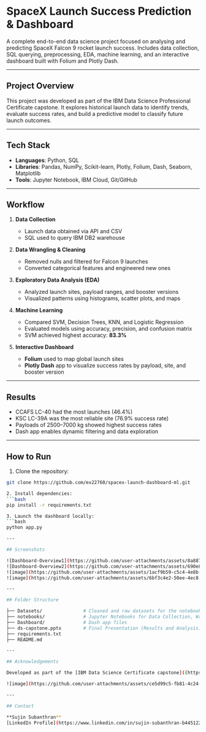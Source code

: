 # SpaceX Launch Success Prediction & Dashboard 

A complete end-to-end data science project focused on analysing and predicting SpaceX Falcon 9 rocket launch success. Includes data collection, SQL querying, preprocessing, EDA, machine learning, and an interactive dashboard built with Folium and Plotly Dash.

---

## Project Overview

This project was developed as part of the IBM Data Science Professional Certificate capstone. It explores historical launch data to identify trends, evaluate success rates, and build a predictive model to classify future launch outcomes.

---

## Tech Stack

- **Languages**: Python, SQL
- **Libraries**: Pandas, NumPy, Scikit-learn, Plotly, Folium, Dash, Seaborn, Matplotlib
- **Tools**: Jupyter Notebook, IBM Cloud, Git/GitHub

---

## Workflow

1. **Data Collection**  
   - Launch data obtained via API and CSV
   - SQL used to query IBM DB2 warehouse

2. **Data Wrangling & Cleaning**  
   - Removed nulls and filtered for Falcon 9 launches
   - Converted categorical features and engineered new ones

3. **Exploratory Data Analysis (EDA)**  
   - Analyzed launch sites, payload ranges, and booster versions  
   - Visualized patterns using histograms, scatter plots, and maps

4. **Machine Learning**  
   - Compared SVM, Decision Trees, KNN, and Logistic Regression  
   - Evaluated models using accuracy, precision, and confusion matrix  
   - SVM achieved highest accuracy: **83.3%**

5. **Interactive Dashboard**  
   - **Folium** used to map global launch sites  
   - **Plotly Dash** app to visualize success rates by payload, site, and booster version

---

## Results

- CCAFS LC-40 had the most launches (46.4%)
- KSC LC-39A was the most reliable site (76.9% success rate)
- Payloads of 2500–7000 kg showed highest success rates
- Dash app enables dynamic filtering and data exploration

---

## How to Run

1. Clone the repository:
```bash
git clone https://github.com/ex22760/spacex-launch-dashboard-ml.git

2. Install dependencies:
```bash
pip install -r requirements.txt

3. Launch the dashboard locally:
```bash
python app.py

---

## Screenshots

![Dashboard-Overview1](https://github.com/user-attachments/assets/8a8873df-a164-43c7-98fb-db4e3cc7d259)
![Dashboard-Overview2](https://github.com/user-attachments/assets/690e8948-7638-4450-86dd-aaf2e74df77c)
![image](https://github.com/user-attachments/assets/1acf9b59-c5c4-4e8b-be5f-9494aab4c8de)
![image](https://github.com/user-attachments/assets/6bf3c4e2-50ee-4ec8-a203-c9fdf7cacec5)

---

## Folder Structure

├── Datasets/               # Cleaned and raw datasets for the notebooks
├── notebooks/              # Jupyter Notebooks for Data Collection, Wrangling, EDA, ML
├── Dashboard/              # Dash app files
├── ds-capstone.pptx        # Final Presentation (Results and Analysis)
├── requirements.txt
├── README.md

---

## Acknowledgements

Developed as part of the [IBM Data Science Certificate capstone]((https://www.coursera.org/professional-certificates/ibm-data-science?utm_medium=sem&utm_source=gg&utm_campaign=b2c_emea_multi_ibm_ftcof_multi_cx_dr_bau_gg_sem_pr_gb_en_m_hyb_25-04_x&campaignid=22465908183&adgroupid=176821228725&device=c&keyword=ibm%20data%20science%20professional%20certificate&matchtype=e&network=g&devicemodel=&creativeid=747841919499&assetgroupid=&targetid=kwd-652307688950&extensionid=&placement=&gad_source=1&gad_campaignid=22465908183&gbraid=0AAAAADdKX6Ygr8LzanRz_BKD5CQSiIqBj&gclid=CjwKCAjwuIbBBhBvEiwAsNypvdJl4BBIfaCRHuc2Wg_9tut_QDXTTspID8kfQ8CFtn-toGkJ92mK6BoCOncQAvD_BwE)) project.

![image](https://github.com/user-attachments/assets/ce5d99c5-fb81-4c24-a0a6-8aecb1630401)

---

## Contact

**Sujin Subanthran**
[LinkedIn Profile](https://www.linkedin.com/in/sujin-subanthran-b44512226/)
